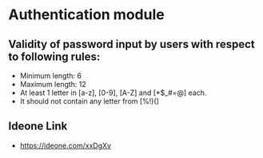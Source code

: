 # Authentication module

## Validity of password input by users with respect to following rules:

- Minimum length: 6
- Maximum length: 12
- At least 1 letter in [a-z], [0-9], [A-Z] and [*$_#=@] each.
- It should not contain any letter from [%!)(]

## Ideone Link
- https://ideone.com/xxDgXv
